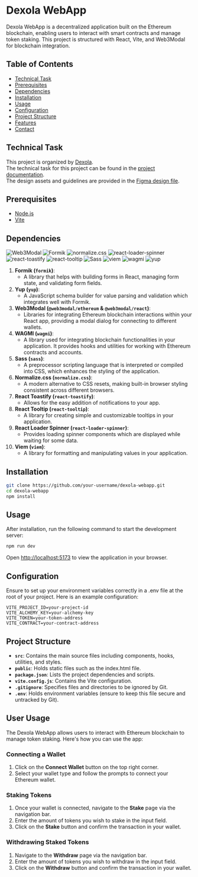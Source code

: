 # Dexola WebApp

Dexola WebApp is a decentralized application built on the Ethereum blockchain, enabling users to interact with smart contracts and manage token staking. This project is structured with React, Vite, and Web3Modal for blockchain integration.

## Table of Contents
- [Technical Task](#technical-task)
- [Prerequisites](#prerequisites)
- [Dependencies](#dependencies)
- [Installation](#installation)
- [Usage](#usage)
- [Configuration](#configuration)
- [Project Structure](#project-structure)
- [Features](#features)
- [Contact](#contact)

## Technical Task
This project is organized by [Dexola](https://dexola.com/).<br />
The technical task for this project can be found in the [project documentation](https://docs.google.com/document/d/14Dl0ljfAjNTY32InJRtHVtvHJGYpzGP3NjN3pwRCbAo/edit#heading=h.kybbdiqof5h0).<br />
The design assets and guidelines are provided in the [Figma design file](https://www.figma.com/file/ncCGplINbkkYQW5E59z6zH/Dexola-Camp?type=design&node-id=446-398&mode=design&t=VLW629i0pdKzUyuN-0).<br />

## Prerequisites
- [Node.js](https://nodejs.org/)
- [Vite](https://vitejs.dev/)

## Dependencies
![Web3Modal](https://img.shields.io/badge/Web3Modal-v2.7.1-blue)
![Formik](https://img.shields.io/badge/Formik-v2.4.5-blue)
![normalize.css](https://img.shields.io/badge/normalize.css-v8.0.1-blue)
![react-loader-spinner](https://img.shields.io/badge/react--loader--spinner-v5.4.5-blue)
![react-toastify](https://img.shields.io/badge/react--toastify-v9.1.3-blue)
![react-tooltip](https://img.shields.io/badge/react--tooltip-v5.21.4-blue)
![Sass](https://img.shields.io/badge/Sass-v1.66.1-blue)
![viem](https://img.shields.io/badge/viem-v1.10.9-blue)
![wagmi](https://img.shields.io/badge/wagmi-v1.4.1-blue)
![yup](https://img.shields.io/badge/yup-v1.3.2-blue)
1. **Formik (`formik`)**:
   - A library that helps with building forms in React, managing form state, and validating form fields.
2. **Yup (`yup`)**:
   - A JavaScript schema builder for value parsing and validation which integrates well with Formik.
3. **Web3Modal (`@web3modal/ethereum` & `@web3modal/react`)**:
   - Libraries for integrating Ethereum blockchain interactions within your React app, providing a modal dialog for connecting to different wallets.
4. **WAGMI (`wagmi`)**:
   - A library used for integrating blockchain functionalities in your application. It provides hooks and utilities for working with Ethereum contracts and accounts.
5. **Sass (`sass`)**:
   - A preprocessor scripting language that is interpreted or compiled into CSS, which enhances the styling of the application.
6. **Normalize.css (`normalize.css`)**:
   - A modern alternative to CSS resets, making built-in browser styling consistent across different browsers.
7. **React Toastify (`react-toastify`)**:
   - Allows for the easy addition of notifications to your app.
8. **React Tooltip (`react-tooltip`)**:
    - A library for creating simple and customizable tooltips in your application.
9. **React Loader Spinner (`react-loader-spinner`)**:
    - Provides loading spinner components which are displayed while waiting for some data.
10. **Viem (`viem`)**:
    - A library for formatting and manipulating values in your application.

## Installation
```bash
git clone https://github.com/your-username/dexola-webapp.git
cd dexola-webapp
npm install
```

## Usage
After installation, run the following command to start the development server:
```bash
npm run dev
```
Open [http://localhost:5173](http://localhost:5173/) to view the application in your browser.

## Configuration
Ensure to set up your environment variables correctly in a .env file at the root of your project. Here is an example configuration:
```text
VITE_PROJECT_ID=your-project-id
VITE_ALCHEMY_KEY=your-alchemy-key
VITE_TOKEN=your-token-address
VITE_CONTRACT=your-contract-address
```

## Project Structure
- **`src`**: Contains the main source files including components, hooks, utilities, and styles.
- **`public`**: Holds static files such as the index.html file.
- **`package.json`**: Lists the project dependencies and scripts.
- **`vite.config.js`**: Contains the Vite configuration.
- **`.gitignore`**: Specifies files and directories to be ignored by Git.
- **`.env`**: Holds environment variables (ensure to keep this file secure and untracked by Git).

## User Usage

The Dexola WebApp allows users to interact with Ethereum blockchain to manage token staking. Here's how you can use the app:

### Connecting a Wallet

1. Click on the **Connect Wallet** button on the top right corner.
2. Select your wallet type and follow the prompts to connect your Ethereum wallet.

### Staking Tokens

1. Once your wallet is connected, navigate to the **Stake** page via the navigation bar.
2. Enter the amount of tokens you wish to stake in the input field.
3. Click on the **Stake** button and confirm the transaction in your wallet.

### Withdrawing Staked Tokens

1. Navigate to the **Withdraw** page via the navigation bar.
2. Enter the amount of tokens you wish to withdraw in the input field.
3. Click on the **Withdraw** button and confirm the transaction in your wallet.
